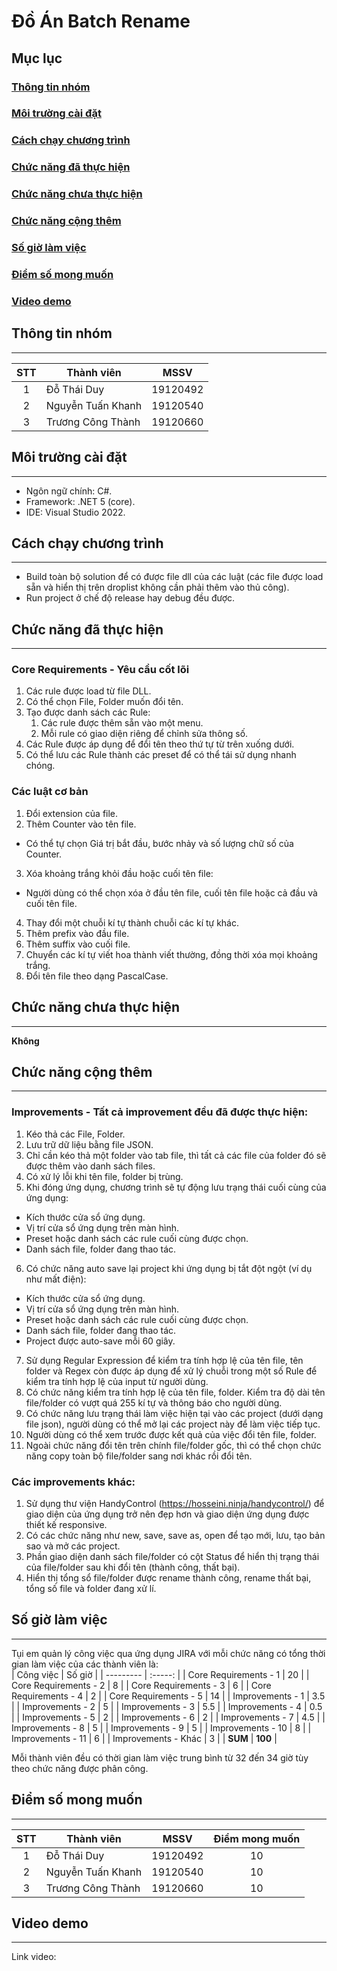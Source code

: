 # **Đồ Án Batch Rename**

## **Mục lục**
### [Thông tin nhóm](#team)
### [Môi trường cài đặt](#install)
### [Cách chạy chương trình](#run)   
### [Chức năng đã thực hiện](#done)  
### [Chức năng chưa thực hiện](#notdone)  
### [Chức năng cộng thêm](#other)
### [Số giờ làm việc](#hour)
### [Điểm số mong muốn](#score)
### [Video demo](#video)
## **Thông tin nhóm**<a name="team"></a>
***
|STT|Thành viên|MSSV
| :------: | ------ | ----- |
|1|Đỗ Thái Duy| 19120492
|2|Nguyễn Tuấn Khanh| 19120540
|3|Trương Công Thành| 19120660
## **Môi trường cài đặt**<a name="install"></a>
***
- Ngôn ngữ chính: C#.
- Framework: .NET 5 (core).
- IDE: Visual Studio 2022.
## **Cách chạy chương trình**<a name="run"></a>
***
- Build toàn bộ solution để có được file dll của các luật (các file được load sẵn và hiển thị trên droplist không cần phải thêm vào thủ công).
- Run project ở chế độ release hay debug đều được.
## **Chức năng đã thực hiện**<a name="done"></a>
***
### **Core Requirements - Yêu cầu cốt lõi**
1. Các rule được load từ file DLL.
2. Có thể chọn File, Folder muốn đổi tên.
3. Tạo được danh sách các Rule:
    1. Các rule được thêm sẵn vào một menu.
    2. Mỗi rule có giao diện riêng để chỉnh sửa thông số.
4. Các Rule được áp dụng để đổi tên theo thứ tự từ trên xuống dưới.
5. Có thể lưu các Rule thành các preset để có thể tái sử dụng nhanh chóng.
### **Các luật cơ bản**
1. Đổi extension của file.
2. Thêm Counter vào tên file.
- Có thể tự chọn Giá trị bắt đầu, bước nhảy và số lượng chữ số của Counter.
3. Xóa khoảng trắng khỏi đầu hoặc cuối tên file:
- Người dùng có thể chọn xóa ở đầu tên file, cuối tên file hoặc cả đầu và cuối tên file.
4. Thay đổi một chuỗi kí tự thành chuỗi các kí tự khác.
5. Thêm prefix vào đầu file.
6. Thêm suffix vào cuối file.
7. Chuyển các kí tự viết hoa thành viết thường, đồng thời xóa mọi khoảng trắng.
8. Đổi tên file theo dạng PascalCase.
## **Chức năng chưa thực hiện**<a name="notdone"></a>
* * *
**Không**
## **Chức năng cộng thêm**<a name="other"></a>
* * *
### **Improvements - Tất cả improvement đều đã được thực hiện:** 
1. Kéo thả các File, Folder.
2. Lưu trữ dữ liệu bằng file JSON.
3. Chỉ cần kéo thả một folder vào tab file, thì tất cả các file của folder đó sẽ được thêm vào danh sách files.
4. Có xử lý lỗi khi tên file, folder bị trùng.
5. Khi đóng ứng dụng, chương trình sẽ tự động lưu trạng thái cuối cùng của ứng dụng:
- Kích thước cửa sổ ứng dụng.
- Vị trí cửa sổ ứng dụng trên màn hình.
- Preset hoặc danh sách các rule cuối cùng được chọn.
- Danh sách file, folder đang thao tác.
6. Có chức năng auto save lại project khi ứng dụng bị tắt đột ngột (ví dụ như mất điện):
- Kích thước cửa sổ ứng dụng.
- Vị trí cửa sổ ứng dụng trên màn hình.
- Preset hoặc danh sách các rule cuối cùng được chọn.
- Danh sách file, folder đang thao tác.
- Project được auto-save mỗi 60 giây.
7. Sử dụng Regular Expression để kiểm tra tính hợp lệ của tên file, tên folder và Regex còn được áp dụng để xử lý chuỗi trong một số Rule để kiểm tra tính hợp lệ của input từ người dùng.
8. Có chức năng kiểm tra tính hợp lệ của tên file, folder. Kiểm tra độ dài tên file/folder có vượt quá 255 kí tự và thông báo cho người dùng.
9. Có chức năng lưu trạng thái làm việc hiện tại vào các project (dưới dạng file json), người dùng có thể mở lại các project này để làm việc tiếp tục. 
10. Người dùng có thể xem trước được kết quả của việc đổi tên file, folder.
11. Ngoài chức năng đổi tên trên chính file/folder gốc, thì có thể chọn chức năng copy toàn bộ file/folder sang nơi khác rồi đổi tên.
### **Các improvements khác:**
1. Sử dụng thư viện HandyControl (https://hosseini.ninja/handycontrol/) để giao diện của ứng dụng trở nên đẹp hơn và giao diện ứng dụng được thiết kế responsive.
2. Có các chức năng như new, save, save as, open để tạo mới, lưu, tạo bản sao và mở các project. 
3. Phần giao diện danh sách file/folder có cột Status để hiển thị trạng thái của file/folder sau khi đổi tên (thành công, thất bại).
4. Hiển thị tổng sổ file/folder được rename thành công, rename thất bại, tổng số file và folder đang xử lí.

## **Số giờ làm việc** <a name="hour"></a>
***
Tụi em quản lý công việc qua ứng dụng JIRA với mỗi chức năng có tổng thời gian làm việc của các thành viên là: <br/>
| Công việc | Số giờ |
| --------- | :-----: |
| Core Requirements - 1 | 20 |
| Core Requirements - 2 | 8 |
| Core Requirements - 3 | 6 |
| Core Requirements - 4 | 2 |
| Core Requirements - 5 | 14 |
| Improvements - 1 | 3.5 |
| Improvements - 2 | 5 |
| Improvements - 3 | 5.5 |
| Improvements - 4 | 0.5 |
| Improvements - 5 | 2 |
| Improvements - 6 | 2 |
| Improvements - 7 | 4.5 |
| Improvements - 8 | 5 |
| Improvements - 9 | 5 |
| Improvements - 10 | 8 |
| Improvements - 11 | 6 |
| Improvements - Khác | 3 |
| **SUM** | **100** |

Mỗi thành viên đều có thời gian làm việc trung bình từ 32 đến 34 giờ tùy theo chức năng được phân công.

## **Điểm số mong muốn** <a name="score"></a>
* * *
|STT|Thành viên|MSSV|Điểm mong muốn
| :------: | ------ | ----- | :-----: |
|1|Đỗ Thái Duy| 19120492 | 10
|2|Nguyễn Tuấn Khanh| 19120540 | 10
|3|Trương Công Thành| 19120660 | 10
## **Video demo** <a name="video"></a>
***
Link video: 